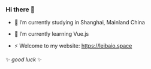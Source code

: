 ### Hi there 👋

- 🔭 I’m currently studying in Shanghai, Mainland China
- 🌱 I’m currently learning Vue.js 

- ⚡ Welcome to my website: https://leibaio.space

✨ _good luck_ ✨

<!--
**leibaio/leibaio** is a ✨ _special_ ✨ repository because its `README.md` (this file) appears on your GitHub profile.
- 🔭 I’m currently studying in Shanghai, Mainland China
- 🌱 I’m currently learning Vue.js 
- ⚡ Welcome to my website: https://leibaio.space
-->
